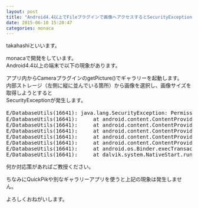 ```yaml
---
layout: post
title: "Android4.4以上でFileプラグインで画像へアクセスするとSecurityException"
date: 2015-06-10 15:20:47
categories: monaca
---
```

<p>takahashiといいます。</p>

<p>monacaで開発をしています。<br>
Android4.4以上の端末で以下の現象があります。</p>

<p>アプリ内からCameraプラグインのgetPicture()でギャラリーを起動します。<br>
内部ストレージ（左側に縦に並んでいる箇所）から画像を選択し、画像サイズを取得しようとすると<br>
SecurityExceptionが発生します。</p>

<pre>E/DatabaseUtils(16641): java.lang.SecurityException: Permission Denial: reading com.android.externalstorage.ExternalStorageProvider uri content://com.android.externalstorage.documents/document/9C33-6BBD:Download/ダウンロード.jpg from pid=7821, uid=10385 requires android.permission.MANAGE_DOCUMENTS, or grantUriPermission()
E/DatabaseUtils(16641):     at android.content.ContentProvider.enforceReadPermissionInner(ContentProvider.java:467)
E/DatabaseUtils(16641):     at android.content.ContentProvider$Transport.enforceReadPermission(ContentProvider.java:394)
E/DatabaseUtils(16641):     at android.content.ContentProvider$Transport.enforceFilePermission(ContentProvider.java:387)
E/DatabaseUtils(16641):     at android.content.ContentProvider$Transport.openTypedAssetFile(ContentProvider.java:339)
E/DatabaseUtils(16641):     at android.content.ContentProviderNative.onTransact(ContentProviderNative.java:316)
E/DatabaseUtils(16641):     at android.os.Binder.execTransact(Binder.java:404)
E/DatabaseUtils(16641):     at dalvik.system.NativeStart.run(Native Method)
</pre>

<p>何か対応策があればご教授ください。</p>

<p>ちなみにQuickPikや別なギャラリーアプリを使うと上記の現象は発生しません。</p>

<p>よろしくおねがいします。</p>
